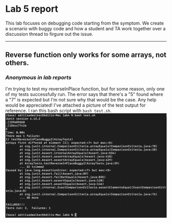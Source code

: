 # Lab 5 report

This lab focuses on debugging code starting from the symptom. We create a scenario with buggy code and how a student and TA work together over a discussion thread to firgure out the issue. 

---
## Reverse function only works for some arrays, not others. 
### _Anonymous in lab reports_  
I'm trying to test my reverseInPlace function, but for some reason, only one of my tests successfully run. The error says that there's a "5" found where a "7" is expected but I'm not sure why that would be the case. Any help would be appreciated! I've attached a picture of the test output for reference. I ran this bash script with `bash test.sh`.  
![Image](test-error.png) 

